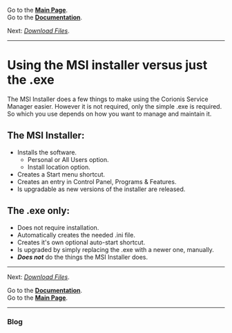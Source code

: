 Go to the [**Main Page**](index).<br/>
Go to the [**Documentation**](help).

Next: *[Download Files](downloads)*.

---

# Using the MSI installer versus just the .exe
The MSI Installer does a few things to make using the Corionis Service Manager easier. However it is not required, only
the simple .exe is required. So which you use depends on how you want to manage and maintain it.

## The MSI Installer:
 * Installs the software.
   * Personal or All Users option.
   * Install location option.
 * Creates a Start menu shortcut.
 * Creates an entry in Control Panel, Programs & Features.
 * Is upgradable as new versions of the installer are released.

## The .exe only:
 * Does not require installation.
 * Automatically creates the needed .ini file.
 * Creates it's own optional auto-start shortcut.
 * Is upgraded by simply replacing the .exe with a newer one, manually.
 * _**Does not**_ do the things the MSI Installer does.
 
---

Next: *[Download Files](downloads)*.

Go to the [**Documentation**](help).<br/>
Go to the [**Main Page**](index).

---

### Blog
